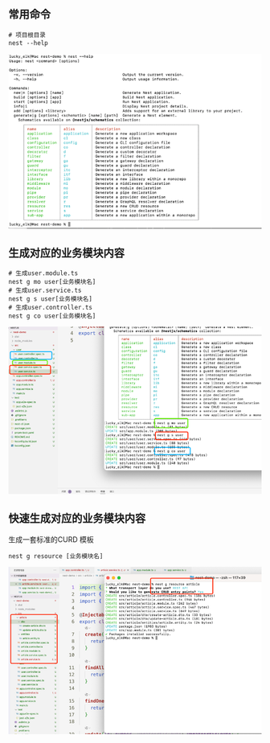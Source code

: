 
## 常用命令
```shell
# 项目根目录
nest --help
```
![img.png](img.png)

## 生成对应的业务模块内容
```shell
# 生成user.module.ts
nest g mo user[业务模块名]
# 生成user.service.ts
nest g s user[业务模块名]
# 生成user.controller.ts
nest g co user[业务模块名]
```
![img_1.png](img_1.png)

## 快速生成对应的业务模块内容
生成一套标准的CURD 模板
```shell
nest g resource [业务模块名]
```
![img_2.png](img_2.png)
